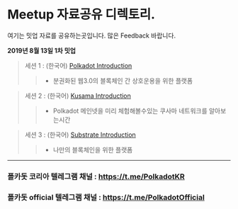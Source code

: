 # Meetup 자료공유 디렉토리.

여기는 밋업 자료를 공유하는곳입니다.
많은 Feedback 바랍니다.


**2019년 8월 13일 1차 밋업**

> 세션 1 :  (한국어) [Polkadot Introduction](https://github.com/polkadot-korea/meetup-materials/blob/master/1st-Meetup(2019-08-13)/1_Polkadot_%EB%B6%84%EA%B6%8C%ED%99%94%EB%90%9C_%EC%9B%B93_0_%EB%B8%94%EB%A1%9D%EC%B2%B4%EC%9D%B8.pdf) 
>> - 분권화된 웹3.0의 블록체인 간 상호운용을 위한 플랫폼 

> 세션 2 :  (한국어) [Kusama Introduction](https://github.com/polkadot-korea/meetup-materials/blob/master/1st-Meetup(2019-08-13)/2_Kusama-Presentation-20190813-v0_2-koreameetup.pdf)
>> - Polkadot 메인넷을 미리 체험해볼수있는 쿠사마 네트워크를 알아보는시간 

> 세션 3 :  (한국어) [Substrate Introduction](https://github.com/polkadot-korea/meetup-materials/blob/master/1st-Meetup(2019-08-13)/3_Substrate_%EB%82%98%EB%A7%8C%EC%9D%98%EB%B8%94%EB%A1%9D%EC%B2%B4%EC%9D%B8_%EC%8B%9C%EC%9E%91%ED%95%98%EA%B8%B0.pdf)
>> - 나만의 블록체인을 위한 플랫폼 

<hr>

### 폴카돗 코리아 텔레그램 채널 :  https://t.me/PolkadotKR
### 폴카돗 official 텔레그램 채널 : https://t.me/PolkadotOfficial 
